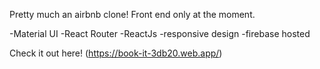 Pretty much an airbnb clone! Front end only at the moment. 


-Material UI
-React Router
-ReactJs
-responsive design 
-firebase hosted

Check it out here! (https://book-it-3db20.web.app/)
